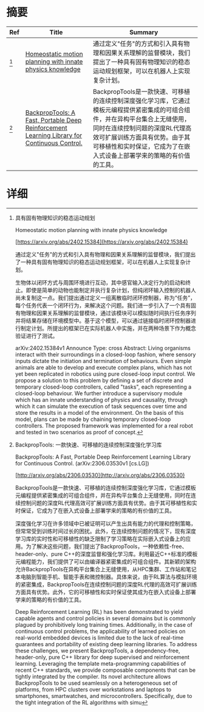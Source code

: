 # 摘要

| Ref | Title | Summary |
| --- | --- | --- |
| [^1] | [Homeostatic motion planning with innate physics knowledge](https://arxiv.org/abs/2402.15384) | 通过定义"任务"的方式和引入具有物理和因果关系理解的监督模块，我们提出了一种具有固有物理知识的稳态运动规划框架，可以在机器人上实现复杂计划。 |
| [^2] | [BackpropTools: A Fast, Portable Deep Reinforcement Learning Library for Continuous Control.](http://arxiv.org/abs/2306.03530) | BackpropTools是一款快速、可移植的连续控制深度强化学习库，它通过模板元编程提供紧密集成的可组合组件，并在异构平台集合上无缝使用，同时在连续控制问题的深度RL代理高效可扩展训练方面具有优势。由于其可移植性和实时保证，它成为了在嵌入式设备上部署学来的策略的有价值的工具。 |

# 详细

[^1]: 具有固有物理知识的稳态运动规划

    Homeostatic motion planning with innate physics knowledge

    [https://arxiv.org/abs/2402.15384](https://arxiv.org/abs/2402.15384)

    通过定义"任务"的方式和引入具有物理和因果关系理解的监督模块，我们提出了一种具有固有物理知识的稳态运动规划框架，可以在机器人上实现复杂计划。

    

    生物体以闭环方式与周围环境进行互动，其中感官输入决定行为的启动和终止。即使是简单的动物也能制定并执行复杂计划，但纯闭环输入控制的机器人尚未复制这一点。我们提出通过定义一组离散临时闭环控制器，称为“任务”，每个任务代表一个闭环行为，来解决这个问题。我们进一步引入了一个具有固有物理和因果关系理解的监督模块，通过该模块可以模拟随时间执行任务序列并将结果存储在环境模型中。基于这个模型，可以通过链接临时闭环控制器进行制定计划。所提出的框架已在实际机器人中实施，并在两种场景下作为概念验证进行了测试。

    arXiv:2402.15384v1 Announce Type: cross  Abstract: Living organisms interact with their surroundings in a closed-loop fashion, where sensory inputs dictate the initiation and termination of behaviours. Even simple animals are able to develop and execute complex plans, which has not yet been replicated in robotics using pure closed-loop input control. We propose a solution to this problem by defining a set of discrete and temporary closed-loop controllers, called "tasks", each representing a closed-loop behaviour. We further introduce a supervisory module which has an innate understanding of physics and causality, through which it can simulate the execution of task sequences over time and store the results in a model of the environment. On the basis of this model, plans can be made by chaining temporary closed-loop controllers. The proposed framework was implemented for a real robot and tested in two scenarios as proof of concept.
    
[^2]: BackpropTools: 一款快速、可移植的连续控制深度强化学习库

    BackpropTools: A Fast, Portable Deep Reinforcement Learning Library for Continuous Control. (arXiv:2306.03530v1 [cs.LG])

    [http://arxiv.org/abs/2306.03530](http://arxiv.org/abs/2306.03530)

    BackpropTools是一款快速、可移植的连续控制深度强化学习库，它通过模板元编程提供紧密集成的可组合组件，并在异构平台集合上无缝使用，同时在连续控制问题的深度RL代理高效可扩展训练方面具有优势。由于其可移植性和实时保证，它成为了在嵌入式设备上部署学来的策略的有价值的工具。

    

    深度强化学习在许多领域中已被证明可以产生出具有能力的代理和控制策略，但常常受到训练时间过长的困扰。此外，在连续控制问题的情况下，现有深度学习库的实时性和可移植性的缺乏限制了学习策略在实际嵌入式设备上的应用。为了解决这些问题，我们提出了BackpropTools，一种依赖性-free、header-only、pure C++的深度监督和强化学习库。利用最近C++标准的模板元编程能力，我们提供了可以由编译器紧密集成的可组合组件。其新颖的架构允许BackpropTools在异构平台集合上无缝使用，从HPC集群、工作站和笔记本电脑到智能手机、智能手表和微控制器。具体来说，由于RL算法与模拟环境的紧密集成，BackpropTools在连续控制问题的深度RL代理的高效可扩展训练方面具有优势。此外，它的可移植性和实时保证使其成为在嵌入式设备上部署学来的策略的有价值的工具。

    Deep Reinforcement Learning (RL) has been demonstrated to yield capable agents and control policies in several domains but is commonly plagued by prohibitively long training times. Additionally, in the case of continuous control problems, the applicability of learned policies on real-world embedded devices is limited due to the lack of real-time guarantees and portability of existing deep learning libraries. To address these challenges, we present BackpropTools, a dependency-free, header-only, pure C++ library for deep supervised and reinforcement learning. Leveraging the template meta-programming capabilities of recent C++ standards, we provide composable components that can be tightly integrated by the compiler. Its novel architecture allows BackpropTools to be used seamlessly on a heterogeneous set of platforms, from HPC clusters over workstations and laptops to smartphones, smartwatches, and microcontrollers. Specifically, due to the tight integration of the RL algorithms with simu
    

